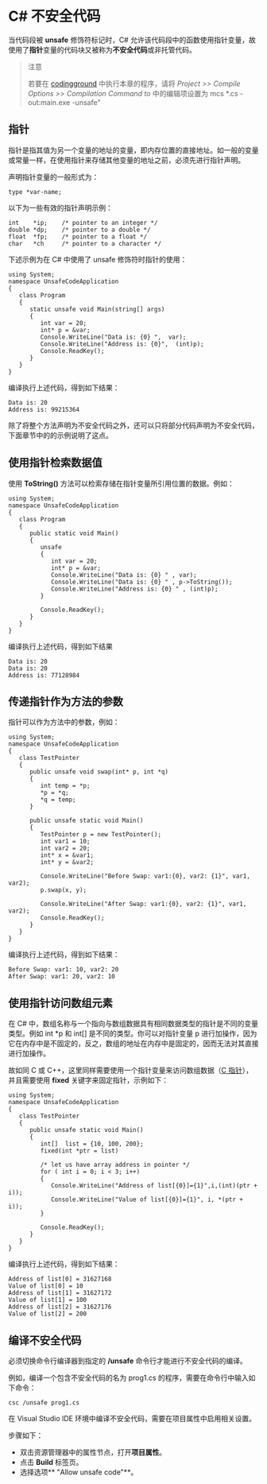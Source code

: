 # C\# 不安全代码
当代码段被 **unsafe** 修饰符标记时，C# 允许该代码段中的函数使用指针变量，故使用了**指针**变量的代码块又被称为**不安全代码**或非托管代码。
> 注意
>
> 若要在 [codingground](http://www.tutorialspoint.com/compile_csharp_online.php) 中执行本章的程序，请将 *Project >> Compile Options >> Compilation Command to* 中的编辑项设置为 mcs *.cs -out:main.exe -unsafe"


## 指针
指针是指其值为另一个变量的地址的变量，即内存位置的直接地址。如一般的变量或常量一样，在使用指针来存储其他变量的地址之前，必须先进行指针声明。

声明指针变量的一般形式为：

```
type *var-name;
```

以下为一些有效的指针声明示例：

```
int    *ip;    /* pointer to an integer */
double *dp;    /* pointer to a double */
float  *fp;    /* pointer to a float */
char   *ch     /* pointer to a character */
```

下述示例为在 C# 中使用了 unsafe 修饰符时指针的使用：

```
using System;
namespace UnsafeCodeApplication
{
   class Program
   {
      static unsafe void Main(string[] args)
      {
         int var = 20;
         int* p = &var;
         Console.WriteLine("Data is: {0} ",  var);
         Console.WriteLine("Address is: {0}",  (int)p);
         Console.ReadKey();
      }
   }
}
```

编译执行上述代码，得到如下结果：

```
Data is: 20
Address is: 99215364
```

除了将整个方法声明为不安全代码之外，还可以只将部分代码声明为不安全代码，下面章节中的的示例说明了这点。

## 使用指针检索数据值
使用 **ToString()** 方法可以检索存储在指针变量所引用位置的数据。例如：

```
using System;
namespace UnsafeCodeApplication
{
   class Program
   {
      public static void Main()
      {
         unsafe
         {
            int var = 20;
            int* p = &var;
            Console.WriteLine("Data is: {0} " , var);
            Console.WriteLine("Data is: {0} " , p->ToString());
            Console.WriteLine("Address is: {0} " , (int)p);
         }
         
         Console.ReadKey();
      }
   }
}
```
编译执行上述代码，得到如下结果

```
Data is: 20
Data is: 20
Address is: 77128984
```

## 传递指针作为方法的参数
指针可以作为方法中的参数，例如：

```
using System;
namespace UnsafeCodeApplication
{
   class TestPointer
   {
      public unsafe void swap(int* p, int *q)
      {
         int temp = *p;
         *p = *q;
         *q = temp;
      }
      
      public unsafe static void Main()
      {
         TestPointer p = new TestPointer();
         int var1 = 10;
         int var2 = 20;
         int* x = &var1;
         int* y = &var2;
         
         Console.WriteLine("Before Swap: var1:{0}, var2: {1}", var1, var2);
         p.swap(x, y);

         Console.WriteLine("After Swap: var1:{0}, var2: {1}", var1, var2);
         Console.ReadKey();
      }
   }
}
```

编译执行上述代码，得到如下结果：

```
Before Swap: var1: 10, var2: 20
After Swap: var1: 20, var2: 10
```

## 使用指针访问数组元素

在 C# 中，数组名称与一个指向与数组数据具有相同数据类型的指针是不同的变量类型。例如 int *p 和 int[] 是不同的类型。你可以对指针变量 p 进行加操作，因为它在内存中是不固定的，反之，数组的地址在内存中是固定的，因而无法对其直接进行加操作。

故如同 C 或 C++，这里同样需要使用一个指针变量来访问数组数据（[C 指针](http://www.tutorialspoint.com/cprogramming/c_pointers.htm)），并且需要使用 **fixed** 关键字来固定指针，示例如下：

```
using System;
namespace UnsafeCodeApplication
{
   class TestPointer
   {
      public unsafe static void Main()
      {
         int[]  list = {10, 100, 200};
         fixed(int *ptr = list)
         
         /* let us have array address in pointer */
         for ( int i = 0; i < 3; i++)
         {
            Console.WriteLine("Address of list[{0}]={1}",i,(int)(ptr + i));
            Console.WriteLine("Value of list[{0}]={1}", i, *(ptr + i));
         }
         
         Console.ReadKey();
      }
   }
}
```

编译执行上述代码，得到如下结果：

```
Address of list[0] = 31627168
Value of list[0] = 10
Address of list[1] = 31627172
Value of list[1] = 100
Address of list[2] = 31627176
Value of list[2] = 200
```

## 编译不安全代码
必须切换命令行编译器到指定的 **/unsafe** 命令行才能进行不安全代码的编译。

例如，编译一个包含不安全代码的名为 prog1.cs 的程序，需要在命令行中输入如下命令：

```
csc /unsafe prog1.cs
```
在 Visual Studio IDE 环境中编译不安全代码，需要在项目属性中启用相关设置。

步骤如下：

* 双击资源管理器中的属性节点，打开**项目属性**。
* 点击 **Build** 标签页。
* 选择选项** "Allow unsafe code"**。
